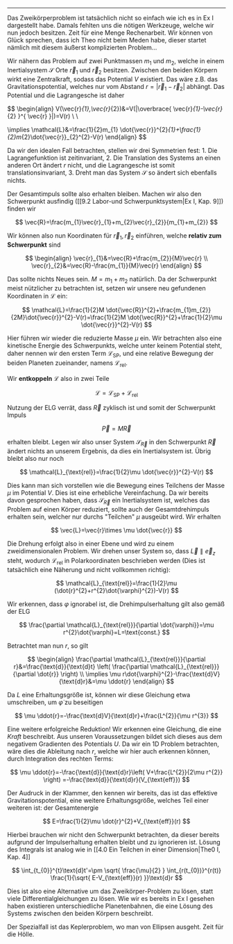 ***

Das Zweikörperproblem ist tatsächlich nicht so einfach wie ich es in Ex I dargestellt habe. Damals fehlten uns die nötigen Werkzeuge, welche wir nun jedoch besitzen. Zeit für eine Menge Rechenarbeit. Wir können von Glück sprechen, dass ich Theo nicht beim Meden habe, dieser startet nämlich mit diesem äußerst komplizierten Problem...

Wir nähern das Problem auf zwei Punktmassen $m_{1}$ und $m_{2}$, welche in einem Inertialsystem $\mathcal{S}$ Orte $\vec{r}_{1}$ und $\vec{r}_{2}$ besitzen. Zwischen den beiden Körpern wirkt eine Zentralkraft, sodass das Potential $V$ existiert. Das wäre z.B. das Gravitationspotential, welches nur vom Abstand $r=|\vec{r}_{1}-\vec{r}_{2}|$ abhängt. Das Potential und die Lagrangesche ist daher

$$
\begin{align}
V(\vec{r}_{1},\vec{r}_{2})&=V(|\overbrace{ \vec{r}_{1}-\vec{r}_{2} }^{ \vec{r} }|)=V(r) \\ \\

\implies \mathcal{L}&=\frac{1}{2}m_{1} \dot{\vec{r}}^{2}_{1}+\frac{1}{2}m_{2}\dot{\vec{r}}_{2}^{2}-V(r)
\end{align}
$$

Da wir den idealen Fall betrachten, stellen wir drei Symmetrien fest: 1. Die Lagrangefunktion ist zeitinvariant, 2. Die Translation des Systems an einen anderen Ort ändert $r$ nicht, und die Lagrangesche ist somit translationsinvariant, 3. Dreht man das System $\mathcal{S}$ so ändert sich ebenfalls nichts.

Der Gesamtimpuls sollte also erhalten bleiben. Machen wir also den Schwerpunkt ausfindig ([[9.2 Labor-und Schwerpunktsystem|Ex I, Kap. 9]]) finden wir

$$
\vec{R}=\frac{m_{1}\vec{r}_{1}+m_{2}\vec{r}_{2}}{m_{1}+m_{2}}
$$

Wir können also nun Koordinaten für $\vec{r}_{1},\vec{r}_{2}$ einführen, welche **relativ zum Schwerpunkt** sind

$$
\begin{align}
\vec{r}_{1}&=\vec{R}+\frac{m_{2}}{M}\vec{r} \\
\vec{r}_{2}&=\vec{R}-\frac{m_{1}}{M}\vec{r}
\end{align}
$$

Das sollte nichts Neues sein. $M=m_{1}+m_{2}$ natürlich. Da der Schwerpunkt meist nützlicher zu betrachten ist, setzen wir unsere neu gefundenen Koordinaten in $\mathcal{L}$ ein:

$$
\mathcal{L}=\frac{1}{2}M \dot{\vec{R}}^{2}+\frac{m_{1}m_{2}}{2M}\dot{\vec{r}}^{2}-V(r)=\frac{1}{2}M \dot{\vec{R}}^{2}+\frac{1}{2}\mu  \dot{\vec{r}}^{2}-V(r)
$$

Hier führen wir wieder die reduzierte Masse $\mu$ ein. Wir betrachten also eine kinetische Energie des Schwerpunkts, welche unter keinem Potential steht, daher nennen wir den ersten Term $\mathcal{L}_{\text{SP}}$, und eine relative Bewegung der beiden Planeten zueinander, namens $\mathcal{L}_{\text{rel}}$. 

Wir **entkoppeln** $\mathcal{L}$ also in zwei Teile

$$
\mathcal{L}=\mathcal{L}_{\text{SP}}+\mathcal{L}_{\text{rel}}
$$

Nutzung der ELG verrät, dass $\vec{R}$ zyklisch ist und somit der Schwerpunkt Impuls

$$
\vec{P}=M\vec{R}
$$

erhalten bleibt. Legen wir also unser System $\mathcal{S}_{\vec{R}}$ in den Schwerpunkt $\vec{R}$ ändert nichts an unserem Ergebnis, da dies ein Inertialsystem ist. Übrig bleibt also nur noch

$$
\mathcal{L}_{\text{rel}}=\frac{1}{2}\mu  \dot{\vec{r}}^{2}-V(r)
$$

Dies kann man sich vorstellen wie die Bewegung eines Teilchens der Masse $\mu$ im Potential $V$. Dies ist eine erhebliche Vereinfachung. Da wir bereits davon gesprochen haben, dass $\mathcal{S}_{\vec{R}}$ ein Inertialsystem ist, welches das Problem auf einen Körper reduziert, sollte auch der Gesamtdrehimpuls erhalten sein, welcher nur durchs "Teilchen" $\mu$ ausgeübt wird. Wir erhalten

$$
\vec{L}=\vec{r}\times \mu  \dot{\vec{r}}
$$

Die Drehung erfolgt also in einer Ebene und wird zu einem zweidimensionalen Problem. Wir drehen unser System so, dass $\vec{L} \parallel \vec{e}_{z}$ steht, wodurch $\mathcal{L}_{\text{rel}}$ in Polarkoordinaten beschrieben werden (Dies ist tatsächlich eine Näherung und nicht vollkommen richtig):

$$
\mathcal{L}_{\text{rel}}=\frac{1}{2}\mu (\dot{r}^{2}+r^{2}\dot{\varphi}^{2})-V(r)
$$

Wir erkennen, dass $\varphi$ ignorabel ist, die Drehimpulserhaltung gilt also gemäß der ELG

$$
\frac{\partial \mathcal{L}_{\text{rel}}}{\partial \dot{\varphi}}=\mu r^{2}\dot{\varphi}=L=\text{const.} 
$$

Betrachtet man nun $r$, so gilt

$$
\begin{align}
\frac{\partial \mathcal{L}_{\text{rel}}}{\partial r}&=\frac{\text{d}}{\text{d}t} \left( \frac{\partial \mathcal{L}_{\text{rel}}}{\partial  \dot{r}}  \right)  \\
\implies \mu r\dot{\varphi}^{2}-\frac{\text{d}V}{\text{d}r}&=\mu  \ddot{r}
\end{align}
$$

Da $L$ eine Erhaltungsgröße ist, können wir diese Gleichung etwa umschreiben, um $\dot{\varphi}$ zu beseitigen

$$
\mu \ddot{r}=-\frac{\text{d}V}{\text{d}r}+\frac{L^{2}}{\mu r^{3}} 
$$

Eine weitere erfolgreiche Reduktion! Wir erkennen eine Gleichung, die eine *Kraft* beschreibt. Aus unseren Voraussetzungen bildet sich dieses aus dem negativem Gradienten des Potentials $U$. Da wir ein 1D Problem betrachten, wäre dies die Ableitung nach $r$, welche wir hier auch erkennen können, durch Integration des rechten Terms:

$$
\mu \ddot{r}=-\frac{\text{d}}{\text{d}r}\left( V+\frac{L^{2}}{2\mu r^{2}} \right) =-\frac{\text{d}}{\text{d}r}(V_{\text{eff}}) 
$$

Der Audruck in der Klammer, den kennen wir bereits, das ist das effektive Gravitationspotential, eine weitere Erhaltungsgröße, welches Teil einer weiteren ist: der Gesamtenergie

$$
E=\frac{1}{2}\mu  \dot{r}^{2}+V_{\text{eff}}(r)
$$

Hierbei brauchen wir nicht den Schwerpunkt betrachten, da dieser bereits aufgrund der Impulserhaltung erhalten bleibt und zu ignorieren ist. Lösung des Integrals ist analog wie in [[4.0 Ein Teilchen in einer Dimension|The0 I, Kap. 4]] 

$$
\int_{t_{0}}^{t}\text{d}t'=\pm \sqrt{ \frac{\mu}{2} } \int_{r(t_{0})}^{r(t)} \frac{1}{\sqrt{ E-V_{\text{eff}}(r) }}\text{d}r
$$

Dies ist also eine Alternative um das Zweikörper-Problem zu lösen, statt viele Differentialgleichungen zu lösen. Wie wir es bereits in Ex I gesehen haben existieren unterschiedliche Planetenbahnen, die eine Lösung des Systems zwischen den beiden Körpern beschreibt.

Der Spezialfall ist das Keplerproblem, wo man von Ellipsen ausgeht. Zeit für die Hölle.